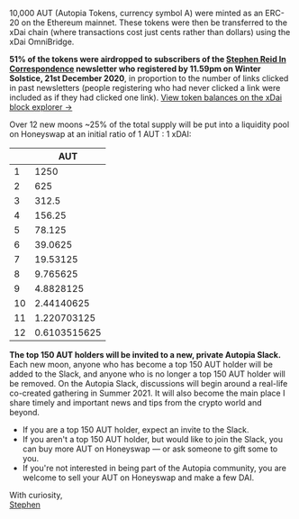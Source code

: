 10,000 AUT (Autopia Tokens, currency symbol <span class="zt">A</span>) were minted as an ERC-20 on the Ethereum mainnet. These tokens were then be transferred to the xDai chain (where transactions cost just cents rather than dollars) using the xDai OmniBridge.

**51% of the tokens were airdropped to subscribers of the [Stephen Reid In Correspondence](http://stephenreid.substack.com/) newsletter who registered by 11.59pm on Winter Solstice, 21st December 2020**, in proportion to the number of links clicked in past newsletters (people registering who had never clicked a link were included as if they had clicked one link). [View token balances on the xDai block explorer &rarr;](https://blockscout.com/poa/xdai/tokens/0xcaE40062a887581A3d1661d0AC2b481c32e3E938/token-holders)

Over 12 new moons ~25% of the total supply will be put into a liquidity pool on Honeyswap at an initial ratio of 1 AUT : 1 xDAI:

<table class="table table-condensed">
<thead>
<tr>
<th><i class="fas fa-moon"></i></th>
<th>AUT</th>
</tr>
</thead>
<tr><td>1</td><td>1250</td></tr>
<tr><td>2</td><td>625</td></tr>
<tr><td>3</td><td>312.5</td></tr>
<tr><td>4</td><td>156.25</td></tr>
<tr><td>5</td><td>78.125</td></tr>
<tr><td>6</td><td>39.0625</td></tr>
<tr><td>7</td><td>19.53125</td></tr>
<tr><td>8</td><td>9.765625</td></tr>
<tr><td>9</td><td>4.8828125</td></tr>
<tr><td>10</td><td>2.44140625</td></tr>
<tr><td>11</td><td>1.220703125</td></tr>
<tr><td>12</td><td>0.6103515625</td></tr>
</table>

<strong>The top 150 AUT holders will be invited to a new, private Autopia Slack.</strong> Each new moon, anyone who has become a top 150 AUT holder will be added to the Slack, and anyone who is no longer a top 150 AUT holder will be removed. On the Autopia Slack, discussions will begin around a real-life co-created gathering in Summer 2021. It will also become the main place I share timely and important news and tips from the crypto world and beyond.

* If you are a top 150 AUT holder, expect an invite to the Slack.
* If you aren't a top 150 AUT holder, but would like to join the Slack, you can buy more AUT on Honeyswap — or ask someone to gift some to you.
* If you're not interested in being part of the Autopia community, you are welcome to sell your AUT on Honeyswap and make a few DAI.

With curiosity,<br />
[Stephen](https://stephenreid.net)

